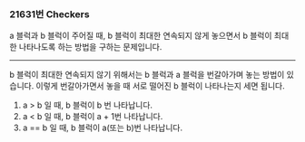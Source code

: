 ### 21631번 Checkers

a 블럭과 b 블럭이 주어질 때, b 블럭이 최대한 연속되지 않게 놓으면서 b 블럭이 최대한 나타나도록 하는 방법을 구하는 문제입니다.

---

b 블럭이 최대한 연속되지 않기 위해서는 b 블럭과 a 블럭을 번갈아가며 놓는 방법이 있습니다. 이렇게 번갈아가면서 놓을 때 서로 떨어진 b 블럭이 나타나는지 세면 됩니다.

1. a > b 일 때, b 블럭이 b 번 나타납니다.
2. a < b 일 때, b 블럭이 a + 1번 나타납니다.
3. a == b 일 때, b 블럭이 a(또는 b)번 나타납니다.
